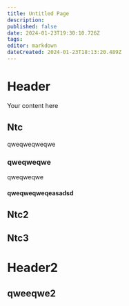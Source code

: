 ```yaml
---
title: Untitled Page
description: 
published: false
date: 2024-01-23T19:30:10.726Z
tags: 
editor: markdown
dateCreated: 2024-01-23T18:13:20.489Z
---
```


# Header

Your content here


## Ntc

qweqweqweqwe

### qweqweqwe


qweqweqwe


#### qweqweqweqeasadsd



## Ntc2




## Ntc3

# Header2

## qweeqwe2